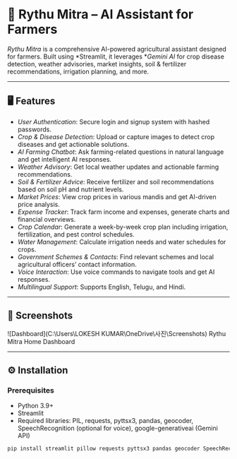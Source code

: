# 🌾 Rythu Mitra – AI Assistant for Farmers

*Rythu Mitra* is a comprehensive AI-powered agricultural assistant designed for farmers. Built using *Streamlit, it leverages **Gemini AI* for crop disease detection, weather advisories, market insights, soil & fertilizer recommendations, irrigation planning, and more.  

---

## 🖥 Features

- *User Authentication*: Secure login and signup system with hashed passwords.
- *Crop & Disease Detection*: Upload or capture images to detect crop diseases and get actionable solutions.
- *AI Farming Chatbot*: Ask farming-related questions in natural language and get intelligent AI responses.
- *Weather Advisory*: Get local weather updates and actionable farming recommendations.
- *Soil & Fertilizer Advice*: Receive fertilizer and soil recommendations based on soil pH and nutrient levels.
- *Market Prices*: View crop prices in various mandis and get AI-driven price analysis.
- *Expense Tracker*: Track farm income and expenses, generate charts and financial overviews.
- *Crop Calendar*: Generate a week-by-week crop plan including irrigation, fertilization, and pest control schedules.
- *Water Management*: Calculate irrigation needs and water schedules for crops.
- *Government Schemes & Contacts*: Find relevant schemes and local agricultural officers’ contact information.
- *Voice Interaction*: Use voice commands to navigate tools and get AI responses.
- *Multilingual Support*: Supports English, Telugu, and Hindi.

---

## 📸 Screenshots

![Dashboard](C:\Users\LOKESH KUMAR\OneDrive\사진\Screenshots)
Rythu Mitra Home Dashboard

---

## ⚙ Installation

### Prerequisites
- Python 3.9+
- Streamlit
- Required libraries: PIL, requests, pyttsx3, pandas, geocoder, SpeechRecognition (optional for voice), google-generativeai (Gemini API)

```bash
pip install streamlit pillow requests pyttsx3 pandas geocoder SpeechRecognition google-generativeai
